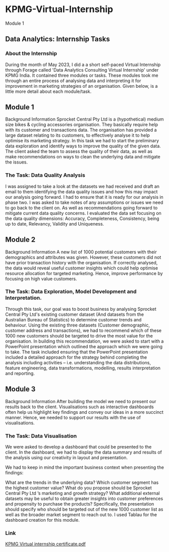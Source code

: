# KPMG-Virtual-Internship

Module 1
## Data Analytics: Internship Tasks
### About the Internship
During the month of May 2023, I did a a short self-paced Virtual Internship through Forage called 'Data Analytics Consulting Virtual Internship' under KPMG India. It contained three modules or tasks. These modules took me through an entire process of analysing data and interpreting it for improvement in marketing strategies of an organisation. Given below, is a little more detail about each module/task.

## Module 1
Background Information
Sprocket Central Pty Ltd is a (hypothetical) medium size bikes & cycling accessories organisation. They basically require help with its customer and transactions data. The organisation has provided a large dataset relating to its customers, to effectively analyse it to help optimise its marketing strategy. In this task we had to start the preliminary data exploration and identify ways to improve the quality of the given data. The client asked the team to assess the quality of their data, as well as make recommendations on ways to clean the underlying data and mitigate the issues.

### The Task: Data Quality Analysis
I was assigned to take a look at the datasets we had received and draft an email to them identifying the data quality issues and how this may impact our analysis going forward. I had to ensure that it is ready for our analysis in phase two. I was asked to take notes of any assumptions or issues we need to go back to the client on. As well as recommendations going forward to mitigate current data quality concerns. I evaluated the data set focusing on the data quality dimensions: Accuracy, Completeness, Consistency, being up to date, Relevancy, Validity and Uniqueness.

## Module 2
Background Information
A new list of 1000 potential customers with their demographics and attributes was given. However, these customers did not have prior transaction history with the organisation. If correctly analysed, the data would reveal useful customer insights which could help optimise resource allocation for targeted marketing. Hence, improve performance by focusing on high value customers.

### The Task: Data Exploration, Model Development and Interpretation.
Through this task, our goal was to boost business by analysing Sprocket Central Pty Ltd's existing customer dataset (And datasets from the Australian Bureau of Statistics) to determine customer trends and behaviour. Using the existing three datasets (Customer demographic, customer address and transactions), we had to recommend which of these 1000 new customers should be targeted to drive the most value for the organisation. In building this recommendation, we were asked to start with a PowerPoint presentation which outlined the approach which we were going to take. The task included ensuring that the PowerPoint presentation included a detailed approach for the strategy behind completing the analysis including activities – i.e. understanding the data distributions, feature engineering, data transformations, modelling, results interpretation and reporting.

## Module 3
Background Information
After building the model we need to present our results back to the client. Visualisations such as interactive dashboards often help us highlight key findings and convey our ideas in a more succinct manner. Hence, we needed to support our results with the use of visualisations.

### The Task: Data Visualisation
We were asked to develop a dashboard that could be presented to the client. In the dashboard, we had to display the data summary and results of the analysis using our creativity in layout and presentation.

We had to keep in mind the important business context when presenting the findings:

What are the trends in the underlying data?
Which customer segment has the highest customer value?
What do you propose should be Sprocket Central Pty Ltd ’s marketing and growth strategy?
What additional external datasets may be useful to obtain greater insights into customer preferences and propensity to purchase the products?
Specifically, the presentation should specify who should be targeted out of the new 1000 customer list as well as the broader market segment to reach out to. I used Tablau for the dashboard creation for this module.

### Link
[KPMG Virtual internship certificate.pdf](https://github.com/Kishordevaragudi/KPMG-virtual-Internship-/files/12484622/KPMG.Virtual.internship.certificate.pdf)
